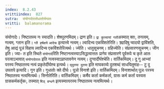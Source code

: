 ```yaml
---
index:  8.2.43
vrittiindex:  827
sutra:  संयोगादेरातोधातोर्यण्वतः
vritti:  balamanorama 
---
```


संयोगादेः। निष्टातस्य नः स्यादति। शेषपूरणमिदम्। द्राण इति। `द्रा कुत्सायां गतौ`अस्मात् क्तः, तनत्वम्, णत्वम्. ग्लान इति। `ग्लै हर्षक्षये` `आदेचः` इत्यात्त्वे नत्वम्। ल्वादिभ्य एकविंशतेरिति। क्र्यादिषु प्वादयो द्वाविंशति, तेषु आद्यं पूञं विहाय ल्वादिभ्य एकविंशतेरित्यर्थः। ज्येति। धातुसूचनम्। ग्रहिज्येति। संप्रसारणसूचनम्। जीन इति। ज्या- त इति स्थिते `संयोगादे`रिति निष्टानत्वस्याऽसिद्धत्वात्ततः प्रागेव संप्रसारणे पूर्वरूपे च कृते आतः परत्वाऽभावात् `संयोगादेरातः` इति नत्वस्याऽप्राप्तावनेन नत्वम्। दुग्वार्दीर्घश्चेति। वार्तिकमिदम्। दु गु आभ्यां परस्य निष्ठातस्य नत्वं प्रकृतेर्दीर्घश्च इत्यर्थः। `मृदुतया दुतया` इति माघकाव्ये दुतशब्दं साधयितुमाह-- टु दु उपतापे इत्यादि। गून इति। गुधातोः क्ते दीर्घः। पूञो विनाशे इति। वार्तिकमिदम्। विनाशार्थात् पूञः परस्य निष्ठातस्य नत्वमित्यर्थः। सिनोतेरिति। वार्तिकमिदम्। कर्मैव कर्ता कर्मकर्ता, ग्रासः कर्म कर्ता यस्यस ग्रासकर्मकर्तृकः, तस्मात् `षिञ् बन्धने` इत्यस्मात्परस्य निष्ठातस्य नत्वमित्यर्थः। 

